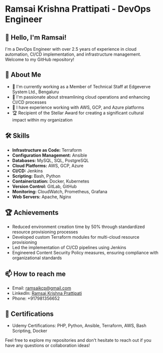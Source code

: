 # Ramsai Krishna Prattipati - DevOps Engineer

## 👋 Hello, I'm Ramsai!

I'm a DevOps Engineer with over 2.5 years of experience in cloud automation, CI/CD implementation, and infrastructure management. Welcome to my GitHub repository!

## 🚀 About Me

- 🔭 I'm currently working as a Member of Technical Staff at Edgeverve System Ltd., Bengaluru
- 🌱 I'm passionate about streamlining cloud operations and enhancing CI/CD processes
- 💼 I have experience working with AWS, GCP, and Azure platforms
- 🏆 Recipient of the Stellar Award for creating a significant cultural impact within my organization

## 🛠️ Skills

- **Infrastructure as Code:** Terraform
- **Configuration Management:** Ansible
- **Databases:** MySQL, SQL, PostgreSQL
- **Cloud Platforms:** AWS, GCP, Azure
- **CI/CD:** Jenkins
- **Scripting:** Bash, Python
- **Containerization:** Docker, Kubernetes
- **Version Control:** GitLab, GitHub
- **Monitoring:** CloudWatch, Prometheus, Grafana
- **Web Servers:** Apache, Nginx

## 🏆 Achievements

- Reduced environment creation time by 50% through standardized resource provisioning processes
- Developed custom Terraform modules for multi-cloud resource provisioning
- Led the implementation of CI/CD pipelines using Jenkins
- Engineered Content Security Policy measures, ensuring compliance with organizational standards


## 📫 How to reach me

- Email: ramsaikcp@gmail.com
- LinkedIn: [Ramsai Krishna Prattipati](https://www.linkedin.com/in/ramsai-krishna-prattipati-50322218b)
- Phone: +917981356652

## 📜 Certifications

- Udemy Certifications: PHP, Python, Ansible, Terraform, AWS, Bash Scripting, Docker

Feel free to explore my repositories and don't hesitate to reach out if you have any questions or collaboration ideas!
